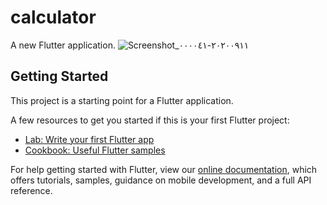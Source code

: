 # calculator

A new Flutter application.
![Screenshot_٢٠٢٠٠٩١١-٠٠٠٠٤١](https://user-images.githubusercontent.com/64072468/92821225-1f76a000-f3cb-11ea-918c-501b24f0c073.png)


## Getting Started

This project is a starting point for a Flutter application.

A few resources to get you started if this is your first Flutter project:

- [Lab: Write your first Flutter app](https://flutter.dev/docs/get-started/codelab)
- [Cookbook: Useful Flutter samples](https://flutter.dev/docs/cookbook)

For help getting started with Flutter, view our
[online documentation](https://flutter.dev/docs), which offers tutorials,
samples, guidance on mobile development, and a full API reference.
